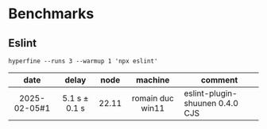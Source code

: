 # Benchmarks

## Eslint

`hyperfine --runs 3 --warmup 1 'npx eslint'`

|     date     |     delay      | node  |     machine      | comment                         |
| :----------: | :------------: | :---: | :--------------: | ------------------------------- |
| 2025-02-05#1 | 5.1 s ±  0.1 s | 22.11 | romain duc win11 | eslint-plugin-shuunen 0.4.0 CJS |
